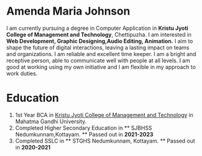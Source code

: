 # Amenda Maria Johnson
I am currently pursuing a degree in Computer Application in **Kristu Jyoti College of Management and Technology**, Chettipuzha. I am interested in **Web Development, Graphic Designing,Audio Editing, Animation.** I aim to shape the future of digital interactions, leaving a lasting impact on teams and organizations. I am reliable and excellent time keeper. I am a bright and receptive person, able to communicate well with people at all levels. I am good at working using my own initiative and I am flexible in my approach to work duties.
# Education
1. 1st Year BCA in [Kristu Jyoti College of Management and Technology](https://kjcmt.ac.in/) in Mahatma Gandhi University. 
2. Completed Higher Secondary Education in ** SJBHSS Nedumkunnam,Kottayam. ** Passed out in **2021-2023**
3. Completed SSLC in ** STGHS Nedumkunnam, Kottayam. ** Passed out in **2020-2021**
